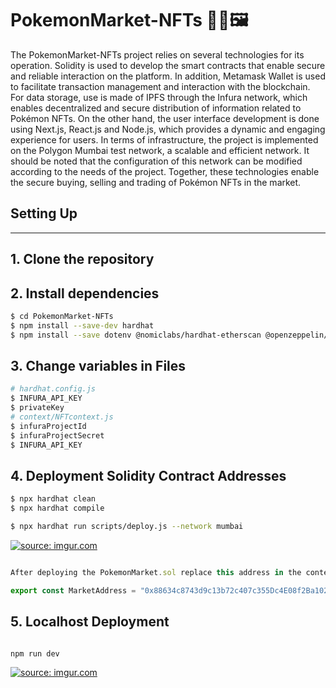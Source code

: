# PokemonMarket-NFTs 🛒💎🖼️

The PokemonMarket-NFTs project relies on several technologies for its operation. Solidity is used to develop the smart contracts that enable secure and reliable interaction on the platform. In addition, Metamask Wallet is used to facilitate transaction management and interaction with the blockchain. For data storage, use is made of IPFS through the Infura network, which enables decentralized and secure distribution of information related to Pokémon NFTs. On the other hand, the user interface development is done using Next.js, React.js and Node.js, which provides a dynamic and engaging experience for users. In terms of infrastructure, the project is implemented on the Polygon Mumbai test network, a scalable and efficient network. It should be noted that the configuration of this network can be modified according to the needs of the project. Together, these technologies enable the secure buying, selling and trading of Pokémon NFTs in the market.


## Setting Up
---
## 1. Clone the repository
## 2. Install dependencies
```bash
$ cd PokemonMarket-NFTs
$ npm install --save-dev hardhat
$ npm install --save dotenv @nomiclabs/hardhat-etherscan @openzeppelin/contracts @nomicfoundation/hardhat-chai-matchers @nomicfoundation/hardhat-toolbox @nomiclabs/hardhat-etherscontracts
```
## 3. Change variables in Files
```bash
# hardhat.config.js
$ INFURA_API_KEY
$ privateKey
# context/NFTcontext.js
$ infuraProjectId
$ infuraProjectSecret
$ INFURA_API_KEY
```

## 4. Deployment Solidity Contract Addresses
```bash
$ npx hardhat clean
$ npx hardhat compile
```

``` bash
$ npx hardhat run scripts/deploy.js --network mumbai
```

<a href="https://imgur.com/fLSnZGm"><img src="https://i.imgur.com/fLSnZGm.gif" title="source: imgur.com" /></a>


``` javascript

After deploying the PokemonMarket.sol replace this address in the context/contants.js file with the variable:

export const MarketAddress = "0x88634c8743d9c13b72c407c355Dc4E08f2Ba1025"; //Contract Address for PokemonMarket.sol

```

## 5. Localhost Deployment

``` bash

npm run dev

```

<a href="https://imgur.com/Kx1tbHr"><img src="https://i.imgur.com/Kx1tbHr.gif" title="source: imgur.com" /></a>






































